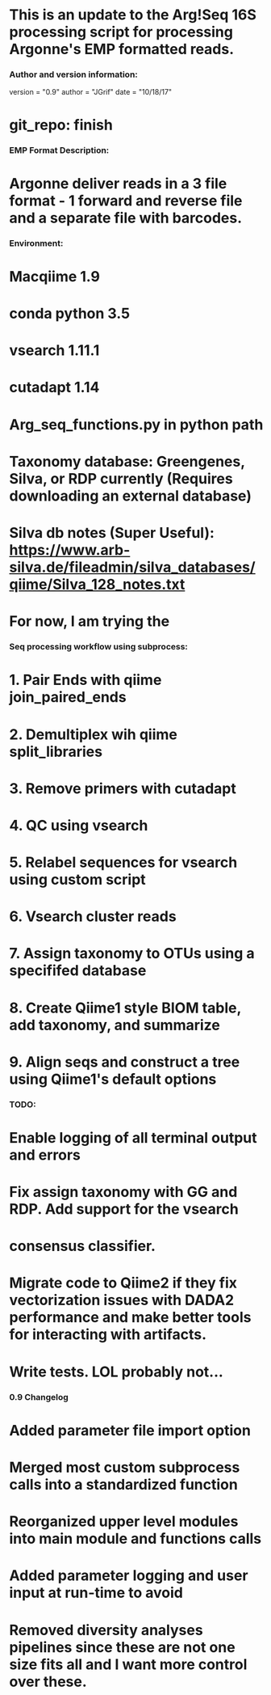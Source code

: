 
# This is an update to the Arg!Seq 16S processing script for processing Argonne's EMP formatted reads.
### Author and version information:
version = "0.9"
author = "JGrif"
date = "10/18/17"
# git_repo: finish

### EMP Format Description:
# Argonne deliver reads in a 3 file format - 1 forward and reverse file and a separate file with barcodes.

### Environment:
# Macqiime 1.9
# conda python 3.5
# vsearch 1.11.1
# cutadapt 1.14
# Arg_seq_functions.py in python path
# Taxonomy database: Greengenes, Silva, or RDP currently (Requires downloading an external database)
# Silva db notes (Super Useful): https://www.arb-silva.de/fileadmin/silva_databases/qiime/Silva_128_notes.txt
# For now, I am trying the

### Seq processing workflow using subprocess:
# 1. Pair Ends with qiime join_paired_ends
# 2. Demultiplex wih qiime split_libraries
# 3. Remove primers with cutadapt
# 4. QC using vsearch
# 5. Relabel sequences for vsearch using custom script
# 6. Vsearch cluster reads
# 7. Assign taxonomy to OTUs using a specififed database
# 8. Create Qiime1 style BIOM table, add taxonomy, and summarize
# 9. Align seqs and construct a tree using Qiime1's default options

### TODO:
# Enable logging of all terminal output and errors
# Fix assign taxonomy with GG and RDP. Add support for the vsearch
# consensus classifier.
# Migrate code to Qiime2 if they fix vectorization issues with DADA2 performance and make better tools for interacting with artifacts.
# Write tests. LOL probably not...

### 0.9 Changelog
# Added parameter file import option
# Merged most custom subprocess calls into a standardized function
# Reorganized upper level modules into main module and functions calls
# Added parameter logging and user input at run-time to avoid
# Removed diversity analyses pipelines since these are not one size fits all and I want more control over these.
